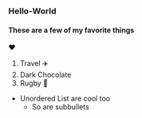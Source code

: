### Hello-World
#### These are a few of my favorite things 
:heart:
1. Travel :airplane:
2. Dark Chocolate
3. Rugby :rugby_football:

* Unordered List are cool too
  * So are subbullets
